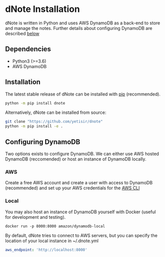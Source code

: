 # dNote Installation

dNote is written in Python and uses AWS DynamoDB as a back-end to store and manage the notes. Further details about configuring DynamoDB are described [below](#config_dynamodb)

## Dependencies

* Python3 (>=3.6)
* AWS DynamoDB

## Installation

The latest stable release of dNote can be installed with [pip](https://pip.pypa.io/en/stable/) (recommended).
 
```bash
python -m pip install dnote
```

Alternatively, dNote can be installed from source:
```bash
git clone "https://github.com/yetisir/dnote"
python -m pip install -e .
```

## <a name='config_dynamodb'></a>Configuring DynamoDB  
Two options exists to configure DynamoDB. We can either use AWS hosted DynamoDB (reccomended) or host an instance of DynamoDB locally.

### AWS
Create a free AWS account and create a user with access to DynamoDB (recommended) and set up your AWS credentials for the [AWS CLI](https://docs.aws.amazon.com/cli/latest/userguide/cli-chap-configure.html)

### Local
You may also host an instance of DynamoDB yourself with Docker (useful for development and testing).

```
docker run -p 8000:8000 amazon/dynamodb-local
```
 
By default, dNote tries to connect to AWS servers, but you can specify the location of your local instance in ~/.dnote.yml

```yaml
aws_endpoint: 'http://localhost:8000'
```
 
